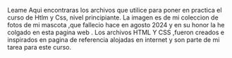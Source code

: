 Leame 
Aqui encontraras los archivos que utilice para poner en practica el curso de Htlm y Css, nivel principiante. 
La imagen es de mi coleccion de fotos de mi mascota ,que fallecio hace en agosto 2024 y en su honor la he colgado en esta pagina web .
Los archivos HTML Y CSS ,fueron creados e inspirados en pagina de referencia alojadas en internet y son parte de mi tarea para este curso. 
